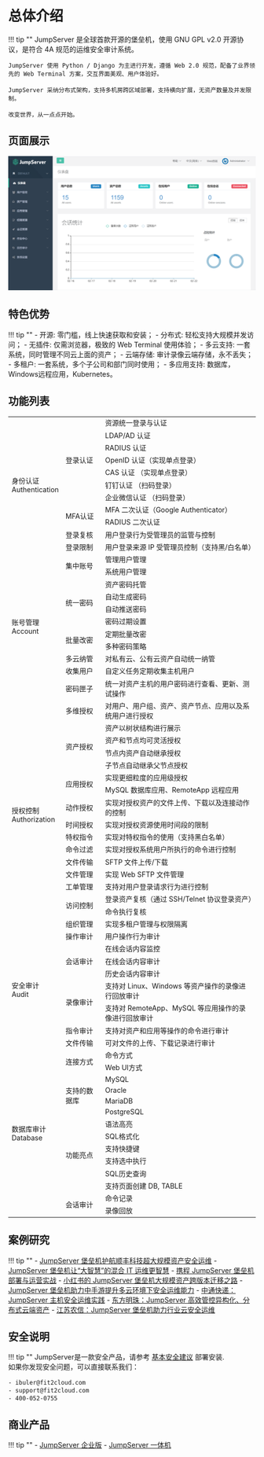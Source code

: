 # 总体介绍

!!! tip ""
    JumpServer 是全球首款开源的堡垒机，使用 GNU GPL v2.0 开源协议，是符合 4A 规范的运维安全审计系统。  

    JumpServer 使用 Python / Django 为主进行开发，遵循 Web 2.0 规范，配备了业界领先的 Web Terminal 方案，交互界面美观、用户体验好。  

    JumpServer 采纳分布式架构，支持多机房跨区域部署，支持横向扩展，无资产数量及并发限制。  

    改变世界，从一点点开始。

## 页面展示

![!界面展示](./img/dashboard.png)

## 特色优势

!!! tip ""
    - 开源: 零门槛，线上快速获取和安装；
    - 分布式: 轻松支持大规模并发访问；
    - 无插件: 仅需浏览器，极致的 Web Terminal 使用体验；
    - 多云支持: 一套系统，同时管理不同云上面的资产；
    - 云端存储: 审计录像云端存储，永不丢失；
    - 多租户: 一套系统，多个子公司和部门同时使用；
    - 多应用支持: 数据库，Windows远程应用，Kubernetes。

## 功能列表

<table>
  <tr>
    <td rowspan="11">身份认证<br>Authentication</td>
    <td rowspan="7">登录认证</td>
    <td>资源统一登录与认证</td>
  </tr>
  <tr>
    <td>LDAP/AD 认证</td>
  </tr>
  <tr>
    <td>RADIUS 认证</td>
  </tr>
  <tr>
    <td>OpenID 认证（实现单点登录）</td>
  </tr>
  <tr>
    <td>CAS 认证 （实现单点登录）</td>
  </tr>
  <tr>
    <td>钉钉认证 （扫码登录）</td>
  </tr>
  <tr>
    <td>企业微信认证 （扫码登录）</td>
  </tr>
  <tr>
    <td rowspan="2">MFA认证</td>
    <td>MFA 二次认证（Google Authenticator）</td>
  </tr>
  <tr>
    <td>RADIUS 二次认证</td>
  </tr>
  <tr>
    <td>登录复核</td>
    <td>用户登录行为受管理员的监管与控制</td>
  </tr>
  <tr>
    <td>登录限制</td>
    <td>用户登录来源 IP 受管理员控制（支持黑/白名单）</td>
  </tr>
  <tr>
    <td rowspan="11">账号管理<br>Account</td>
    <td rowspan="2">集中账号</td>
    <td>管理用户管理</td>
  </tr>
  <tr>
    <td>系统用户管理</td>
  </tr>
  <tr>
    <td rowspan="4">统一密码</td>
    <td>资产密码托管</td>
  </tr>
  <tr>
    <td>自动生成密码</td>
  </tr>
  <tr>
    <td>自动推送密码</td>
  </tr>
  <tr>
    <td>密码过期设置</td>
  </tr>
  <tr>
    <td rowspan="2">批量改密</td>
    <td>定期批量改密</td>
  </tr>
  <tr>
    <td>多种密码策略</td>
  </tr>
  <tr>
    <td>多云纳管 </td>
    <td>对私有云、公有云资产自动统一纳管</td>
  </tr>
  <tr>
    <td>收集用户 </td>
    <td>自定义任务定期收集主机用户</td>
  </tr>
  <tr>
    <td>密码匣子 </td>
    <td>统一对资产主机的用户密码进行查看、更新、测试操作</td>
  </tr>
  <tr>
    <td rowspan="17">授权控制<br>Authorization</td>
    <td>多维授权</td>
    <td>对用户、用户组、资产、资产节点、应用以及系统用户进行授权</td>
  </tr>
  <tr>
    <td rowspan="4">资产授权</td>
    <td>资产以树状结构进行展示</td>
  </tr>
  <tr>
    <td>资产和节点均可灵活授权</td>
  </tr>
  <tr>
    <td>节点内资产自动继承授权</td>
  </tr>
  <tr>
    <td>子节点自动继承父节点授权</td>
  </tr>
  <tr>
    <td rowspan="2">应用授权</td>
    <td>实现更细粒度的应用级授权</td>
  </tr>
  <tr>
    <td>MySQL 数据库应用、RemoteApp 远程应用 </td>
  </tr>
  <tr>
    <td>动作授权</td>
    <td>实现对授权资产的文件上传、下载以及连接动作的控制</td>
  </tr>
  <tr>
    <td>时间授权</td>
    <td>实现对授权资源使用时间段的限制</td>
  </tr>
  <tr>
    <td>特权指令</td>
    <td>实现对特权指令的使用（支持黑白名单）</td>
  </tr>
  <tr>
    <td>命令过滤</td>
    <td>实现对授权系统用户所执行的命令进行控制</td>
  </tr>
  <tr>
    <td>文件传输</td>
    <td>SFTP 文件上传/下载</td>
  </tr>
  <tr>
    <td>文件管理</td>
    <td>实现 Web SFTP 文件管理</td>
  </tr>
  <tr>
    <td>工单管理</td>
    <td>支持对用户登录请求行为进行控制</td>
  </tr>
  <tr>
    <td rowspan="2">访问控制</td>
    <td>登录资产复核（通过 SSH/Telnet 协议登录资产）</td>
  </tr>
  <tr>
    <td>命令执行复核</td>
  </tr>
  <tr>
    <td>组织管理</td>
    <td>实现多租户管理与权限隔离</td>
  </tr>
  <tr>
    <td rowspan="8">安全审计<br>Audit</td>
    <td>操作审计</td>
    <td>用户操作行为审计</td>
  </tr>
  <tr>
    <td rowspan="3">会话审计</td>
    <td>在线会话内容监控</td>
  </tr>
  <tr>
    <td>在线会话内容审计</td>
  </tr>
  <tr>
    <td>历史会话内容审计</td>
  </tr>
  <tr>
    <td rowspan="2">录像审计</td>
    <td>支持对 Linux、Windows 等资产操作的录像进行回放审计</td>
  </tr>
  <tr>
    <td>支持对 RemoteApp、MySQL 等应用操作的录像进行回放审计</td>
  </tr>
  <tr>
    <td>指令审计</td>
    <td>支持对资产和应用等操作的命令进行审计</td>
  </tr>
  <tr>
    <td>文件传输</td>
    <td>可对文件的上传、下载记录进行审计</td>
  </tr>
  <tr>
    <td rowspan="20">数据库审计<br>Database</td>
    <td rowspan="2">连接方式</td>
    <td>命令方式</td>
  </tr>
  <tr>
    <td>Web UI方式</td>
  </tr>

  <tr>
    <td rowspan="4">支持的数据库</td>
    <td>MySQL</td>
  </tr>
  <tr>
    <td>Oracle</td>
  </tr>
  <tr>
    <td>MariaDB</td>
  </tr>
  <tr>
    <td>PostgreSQL</td>
  </tr>
  <tr>
    <td rowspan="6">功能亮点</td>
    <td>语法高亮</td>
  </tr>
  <tr>
    <td>SQL格式化</td>
  </tr>
  <tr>
    <td>支持快捷键</td>
  </tr>
  <tr>
    <td>支持选中执行</td>
  </tr>
  <tr>
    <td>SQL历史查询</td>
  </tr>
  <tr>
    <td>支持页面创建 DB, TABLE</td>
  </tr>
  <tr>
    <td rowspan="2">会话审计</td>
    <td>命令记录</td>
  </tr>
  <tr>
    <td>录像回放</td>
  </tr>
</table>


## 案例研究

!!! tip ""
    - [JumpServer 堡垒机护航顺丰科技超大规模资产安全运维](https://blog.fit2cloud.com/?p=1147)
    - [JumpServer 堡垒机让“大智慧”的混合 IT 运维更智慧](https://blog.fit2cloud.com/?p=882)
    - [携程 JumpServer 堡垒机部署与运营实战](https://blog.fit2cloud.com/?p=851)
    - [小红书的 JumpServer 堡垒机大规模资产跨版本迁移之路](https://blog.fit2cloud.com/?p=516)
    - [JumpServer 堡垒机助力中手游提升多云环境下安全运维能力](https://blog.fit2cloud.com/?p=732)
    - [中通快递：JumpServer 主机安全运维实践](https://blog.fit2cloud.com/?p=708)
    - [东方明珠：JumpServer 高效管控异构化、分布式云端资产](https://blog.fit2cloud.com/?p=687)
    - [江苏农信：JumpServer 堡垒机助力行业云安全运维](https://blog.fit2cloud.com/?p=666)

## 安全说明

!!! tip ""
    JumpServer是一款安全产品，请参考 [基本安全建议](https://docs.jumpserver.org/zh/master/install/install_security/) 部署安装.  
    如果你发现安全问题，可以直接联系我们：

    - ibuler@fit2cloud.com
    - support@fit2cloud.com
    - 400-052-0755


## 商业产品

!!! tip ""
    - [JumpServer 企业版](https://jumpserver.org/enterprise.html)
    - [JumpServer 一体机](https://jumpserver.org/hardware.html)
